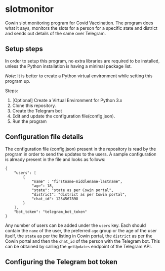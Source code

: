 # slotmonitor
Cowin slot monitoring program for Covid Vaccination. The program does what it says, monitors the slots for a person for a specific state and district and sends out details of the same over Telegram.

## Setup steps
In order to setup this program, no extra libraries are required to be installed, unless the Python installation is having a minimal package list.

_Note_: It is better to create a Python virtual environment while setting this program up.

Steps:
1. [Optional] Create a Virtual Environment for Python 3.x
2. Clone this repository.
3. Create the Telegram bot
4. Edit and update the configuration file(config.json).
5. Run the program

## Configuration file details
The configuration file (config.json) present in the repository is read by the program in order to send the updates to the users.
A sample configuration is already present in the file and looks as follows:
```
{
	"users": [
		{
			"name" : "firstname-middlename-lastname",
			"age": 18,
			"state": "state as per Cowin portal",
			"district": "district as per Cowin portal",
			"chat_id": 1234567898
		}
	],
	"bot_token": "telegram_bot_token"
}
```

Any number of users can be added under the `users` key. Each should contain the `name` of the user, the preferred `age` group or the age of the user itself,
the `state` as per the listing in Cowin portal, the `district` as per the Cowin portal and then the `chat_id` of the person with the Telegram bot. This can be
obtained by calling the `getUpdates` endpoint of the Telegram API.

## Configuring the Telegram bot token
